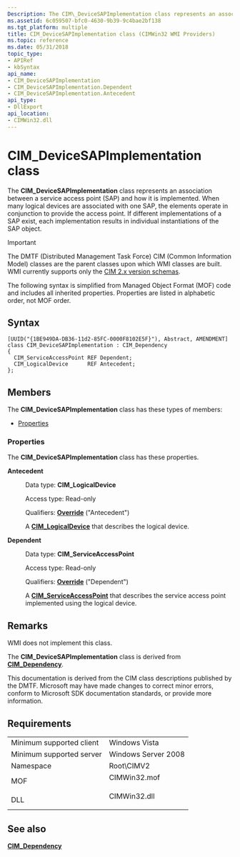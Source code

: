 ```yaml
---
Description: The CIM\_DeviceSAPImplementation class represents an association between a service access point (SAP) and how it is implemented.
ms.assetid: 6c059507-bfc0-4630-9b39-9c4bae2bf138
ms.tgt_platform: multiple
title: CIM_DeviceSAPImplementation class (CIMWin32 WMI Providers)
ms.topic: reference
ms.date: 05/31/2018
topic_type: 
- APIRef
- kbSyntax
api_name: 
- CIM_DeviceSAPImplementation
- CIM_DeviceSAPImplementation.Dependent
- CIM_DeviceSAPImplementation.Antecedent
api_type: 
- DllExport
api_location: 
- CIMWin32.dll
---
```


# CIM\_DeviceSAPImplementation class

The **CIM\_DeviceSAPImplementation** class represents an association between a service access point (SAP) and how it is implemented. When many logical devices are associated with one SAP, the elements operate in conjunction to provide the access point. If different implementations of a SAP exist, each implementation results in individual instantiations of the SAP object.

> [!IMPORTANT]
> The DMTF (Distributed Management Task Force) CIM (Common Information Model) classes are the parent classes upon which WMI classes are built. WMI currently supports only the [CIM 2.x version schemas](https://dmtf.org/standards/cim/schemas).

 

The following syntax is simplified from Managed Object Format (MOF) code and includes all inherited properties. Properties are listed in alphabetic order, not MOF order.

## Syntax

``` syntax
[UUID("{1BE949DA-DB36-11d2-85FC-0000F8102E5F}"), Abstract, AMENDMENT]
class CIM_DeviceSAPImplementation : CIM_Dependency
{
  CIM_ServiceAccessPoint REF Dependent;
  CIM_LogicalDevice      REF Antecedent;
};
```

## Members

The **CIM\_DeviceSAPImplementation** class has these types of members:

-   [Properties](#properties)

### Properties

The **CIM\_DeviceSAPImplementation** class has these properties.

<dl> <dt>

**Antecedent**
</dt> <dd> <dl> <dt>

Data type: **CIM\_LogicalDevice**
</dt> <dt>

Access type: Read-only
</dt> <dt>

Qualifiers: [**Override**](/windows/desktop/WmiSdk/standard-qualifiers) ("Antecedent")
</dt> </dl>

A [**CIM\_LogicalDevice**](cim-logicaldevice.md) that describes the logical device.

</dd> <dt>

**Dependent**
</dt> <dd> <dl> <dt>

Data type: **CIM\_ServiceAccessPoint**
</dt> <dt>

Access type: Read-only
</dt> <dt>

Qualifiers: [**Override**](/windows/desktop/WmiSdk/standard-qualifiers) ("Dependent")
</dt> </dl>

A [**CIM\_ServiceAccessPoint**](cim-serviceaccesspoint.md) that describes the service access point implemented using the logical device.

</dd> </dl>

## Remarks

WMI does not implement this class.

The **CIM\_DeviceSAPImplementation** class is derived from [**CIM\_Dependency**](cim-dependency.md).

This documentation is derived from the CIM class descriptions published by the DMTF. Microsoft may have made changes to correct minor errors, conform to Microsoft SDK documentation standards, or provide more information.

## Requirements



|                                     |                                                                                         |
|-------------------------------------|-----------------------------------------------------------------------------------------|
| Minimum supported client<br/> | Windows Vista<br/>                                                                |
| Minimum supported server<br/> | Windows Server 2008<br/>                                                          |
| Namespace<br/>                | Root\\CIMV2<br/>                                                                  |
| MOF<br/>                      | <dl> <dt>CIMWin32.mof</dt> </dl> |
| DLL<br/>                      | <dl> <dt>CIMWin32.dll</dt> </dl> |



## See also

<dl> <dt>

[**CIM\_Dependency**](cim-dependency.md)
</dt> </dl>

 


